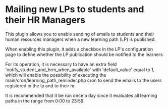 Mailing new LPs to students and their HR Managers
======

This plugin allows you to enable sending of emails to students and their human 
resources managers when a new learning path (LP) is published.

When enabling this plugin, it adds a checkbox in the LP's configuration page
to define whether the LP publication should be notified to the learners

For its operation, it is necessary to have an extra field 
'notify_student_and_hrm_when_available' with 'default_value' equal to 1, which
will enable the possibility of executing the main/cron/learning_path_reminder.php
cron to send the emails to the users registered in the lp and to their hr.

It is recommended that it be run once a day since it evaluates all learning paths
in the range from 0:00 to 23:59.
